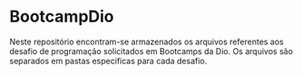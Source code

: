 # BootcampDio

Neste repositório encontram-se armazenados os arquivos referentes aos desafio de programação solicitados em Bootcamps da Dio.
Os arquivos são separados em pastas especificas para cada desafio. 

